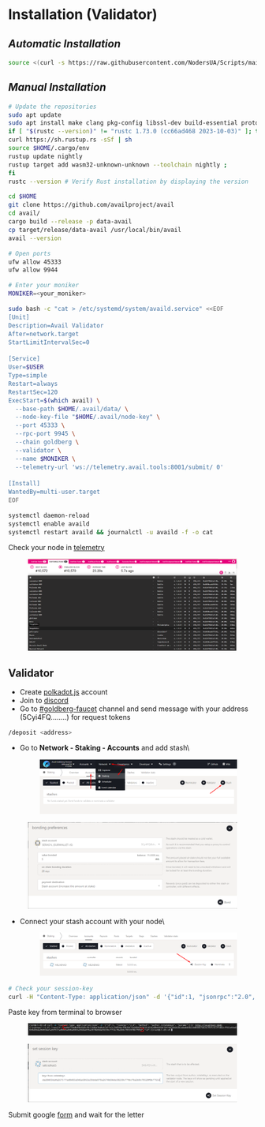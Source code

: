 # Installation (Validator)

## _**Automatic Installation**_

```bash
source <(curl -s https://raw.githubusercontent.com/NodersUA/Scripts/main/avail)
```

## _**Manual Installation**_

```bash
# Update the repositories
sudo apt update
sudo apt install make clang pkg-config libssl-dev build-essential protobuf-compiler -y
if [ "$(rustc --version)" != "rustc 1.73.0 (cc66ad468 2023-10-03)" ]; then
curl https://sh.rustup.rs -sSf | sh
source $HOME/.cargo/env
rustup update nightly
rustup target add wasm32-unknown-unknown --toolchain nightly ;
fi
rustc --version # Verify Rust installation by displaying the version
```

```bash
cd $HOME
git clone https://github.com/availproject/avail
cd avail/
cargo build --release -p data-avail
cp target/release/data-avail /usr/local/bin/avail
avail --version
```

```bash
# Open ports
ufw allow 45333
ufw allow 9944
```

```bash
# Enter your moniker
MONIKER=<your_moniker>
```

```bash
sudo bash -c "cat > /etc/systemd/system/availd.service" <<EOF
[Unit]
Description=Avail Validator
After=network.target
StartLimitIntervalSec=0

[Service]
User=$USER
Type=simple
Restart=always
RestartSec=120
ExecStart=$(which avail) \
  --base-path $HOME/.avail/data/ \
  --node-key-file "$HOME/.avail/node-key" \
  --port 45333 \
  --rpc-port 9945 \
  --chain goldberg \
  --validator \
  --name $MONIKER \
  --telemetry-url 'ws://telemetry.avail.tools:8001/submit/ 0'

[Install]
WantedBy=multi-user.target
EOF
```

```bash
systemctl daemon-reload
systemctl enable availd
systemctl restart availd && journalctl -u availd -f -o cat
```

Check your node in [telemetry](https://telemetry.avail.tools/#list/0x6f09966420b2608d1947ccfb0f2a362450d1fc7fd902c29b67c906eaa965a7ae)

<figure><img src="../../.gitbook/assets/image (13).png" alt=""><figcaption></figcaption></figure>

## Validator

* Create [polkadot.js](https://goldberg.avail.tools/#/accounts) account
* Join to [discord](https://discord.gg/6Uy9jK8r)&#x20;
* Go to [#goldberg-faucet](https://discord.com/channels/1065831819154563132/1171414018028740698) channel and send message with your address (5Cyi4FQ........) for request tokens

```bash
/deposit <address>
```

*   Go to **Network - Staking - Accounts** and add stash\


    <figure><img src="../../.gitbook/assets/image (3) (1).png" alt=""><figcaption></figcaption></figure>

<figure><img src="../../.gitbook/assets/image (1) (1) (1) (1).png" alt=""><figcaption></figcaption></figure>

*   Connect your stash account with your node\


    <figure><img src="../../.gitbook/assets/image (2) (1) (1).png" alt=""><figcaption></figcaption></figure>

```bash
# Check your session-key
curl -H "Content-Type: application/json" -d '{"id":1, "jsonrpc":"2.0", "method": "author_rotateKeys", "params":[]}' http://localhost:9945
```

Paste key from terminal to browser

<figure><img src="../../.gitbook/assets/image (3) (1) (1).png" alt=""><figcaption></figcaption></figure>

<figure><img src="../../.gitbook/assets/image (4) (1).png" alt=""><figcaption></figcaption></figure>

Submit google [form](https://docs.google.com/forms/d/e/1FAIpQLScvgXjSUmwPpUxf1s-MR2C2o5V79TSoud1dLPKVgeLiLFuyGQ/viewform) and wait for the letter
